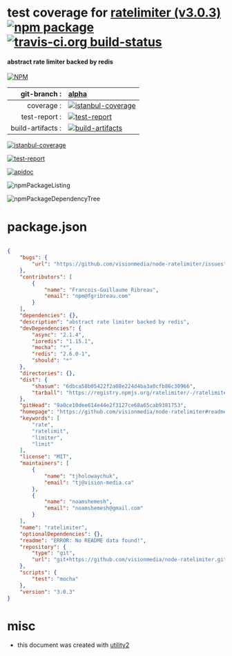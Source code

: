# test coverage for  [ratelimiter (v3.0.3)](https://github.com/visionmedia/node-ratelimiter#readme)  [![npm package](https://img.shields.io/npm/v/npmtest-ratelimiter.svg?style=flat-square)](https://www.npmjs.org/package/npmtest-ratelimiter) [![travis-ci.org build-status](https://api.travis-ci.org/npmtest/node-npmtest-ratelimiter.svg)](https://travis-ci.org/npmtest/node-npmtest-ratelimiter)
#### abstract rate limiter backed by redis

[![NPM](https://nodei.co/npm/ratelimiter.png?downloads=true)](https://www.npmjs.com/package/ratelimiter)

| git-branch : | [alpha](https://github.com/npmtest/node-npmtest-ratelimiter/tree/alpha)|
|--:|:--|
| coverage : | [![istanbul-coverage](https://npmtest.github.io/node-npmtest-ratelimiter/build/coverage.badge.svg)](https://npmtest.github.io/node-npmtest-ratelimiter/build/coverage.html/index.html)|
| test-report : | [![test-report](https://npmtest.github.io/node-npmtest-ratelimiter/build/test-report.badge.svg)](https://npmtest.github.io/node-npmtest-ratelimiter/build/test-report.html)|
| build-artifacts : | [![build-artifacts](https://npmtest.github.io/node-npmtest-ratelimiter/glyphicons_144_folder_open.png)](https://github.com/npmtest/node-npmtest-ratelimiter/tree/gh-pages/build)|

[![istanbul-coverage](https://npmtest.github.io/node-npmtest-ratelimiter/build/screenCapture.buildCustomOrg.browser.coverage.html.png)](https://npmtest.github.io/node-npmtest-ratelimiter/build/coverage.html/index.html)

[![test-report](https://npmtest.github.io/node-npmtest-ratelimiter/build/screenCapture.buildCustomOrg.browser.%252Fhome%252Ftravis%252Fbuild%252Fnpmtest%252Fnode-npmtest-ratelimiter%252Ftmp%252Fbuild%252Ftest-report.html.png)](https://npmtest.github.io/node-npmtest-ratelimiter/build/test-report.html)

[![apidoc](https://npmdoc.github.io/node-npmdoc-ratelimiter/build/screenCapture.buildApidoc.browser.%252Fhome%252Ftravis%252Fbuild%252Fnpmdoc%252Fnode-npmdoc-ratelimiter%252Ftmp%252Fbuild%252Fapidoc.html.png)](https://npmdoc.github.io/node-npmdoc-ratelimiter/build/apidoc.html)

![npmPackageListing](https://npmtest.github.io/node-npmtest-ratelimiter/build/screenCapture.npmPackageListing.svg)

![npmPackageDependencyTree](https://npmtest.github.io/node-npmtest-ratelimiter/build/screenCapture.npmPackageDependencyTree.svg)



# package.json

```json

{
    "bugs": {
        "url": "https://github.com/visionmedia/node-ratelimiter/issues"
    },
    "contributors": [
        {
            "name": "Francois-Guillaume Ribreau",
            "email": "npm@fgribreau.com"
        }
    ],
    "dependencies": {},
    "description": "abstract rate limiter backed by redis",
    "devDependencies": {
        "async": "2.1.4",
        "ioredis": "1.15.1",
        "mocha": "*",
        "redis": "2.6.0-1",
        "should": "*"
    },
    "directories": {},
    "dist": {
        "shasum": "6dbca58b05422f2a08e224d4ba3a0cfb86c30966",
        "tarball": "https://registry.npmjs.org/ratelimiter/-/ratelimiter-3.0.3.tgz"
    },
    "gitHead": "9a0ce10dee614e44e2f3127ce68a65cab9381753",
    "homepage": "https://github.com/visionmedia/node-ratelimiter#readme",
    "keywords": [
        "rate",
        "ratelimit",
        "limiter",
        "limit"
    ],
    "license": "MIT",
    "maintainers": [
        {
            "name": "tjholowaychuk",
            "email": "tj@vision-media.ca"
        },
        {
            "name": "noamshemesh",
            "email": "noamshemesh@gmail.com"
        }
    ],
    "name": "ratelimiter",
    "optionalDependencies": {},
    "readme": "ERROR: No README data found!",
    "repository": {
        "type": "git",
        "url": "git+https://github.com/visionmedia/node-ratelimiter.git"
    },
    "scripts": {
        "test": "mocha"
    },
    "version": "3.0.3"
}
```



# misc
- this document was created with [utility2](https://github.com/kaizhu256/node-utility2)

